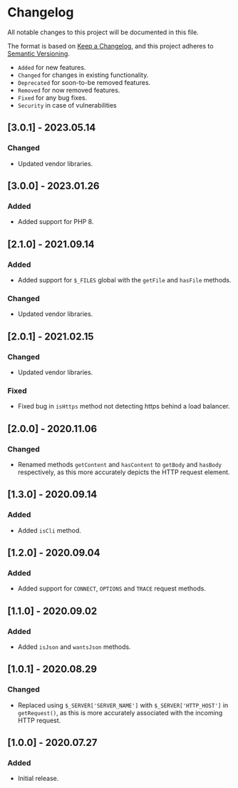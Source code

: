 # Changelog

All notable changes to this project will be documented in this file.

The format is based on [Keep a Changelog](https://keepachangelog.com/en/1.0.0/),
and this project adheres to [Semantic Versioning](https://semver.org/spec/v2.0.0.html).

- `Added` for new features.
- `Changed` for changes in existing functionality.
- `Deprecated` for soon-to-be removed features.
- `Removed` for now removed features.
- `Fixed` for any bug fixes.
- `Security` in case of vulnerabilities

## [3.0.1] - 2023.05.14

### Changed

- Updated vendor libraries.

## [3.0.0] - 2023.01.26

### Added

- Added support for PHP 8.

## [2.1.0] - 2021.09.14

### Added

- Added support for `$_FILES` global with the `getFile` and `hasFile` methods.

### Changed

- Updated vendor libraries.

## [2.0.1] - 2021.02.15

### Changed

- Updated vendor libraries.

### Fixed

- Fixed bug in `isHttps` method not detecting https behind a load balancer.

## [2.0.0] - 2020.11.06

### Changed

- Renamed methods `getContent` and `hasContent` to `getBody` and `hasBody` respectively, as this more accurately depicts the HTTP request element.

## [1.3.0] - 2020.09.14

### Added

- Added `isCli` method.

## [1.2.0] - 2020.09.04

### Added

- Added support for `CONNECT`, `OPTIONS` and `TRACE` request methods.

## [1.1.0] - 2020.09.02

### Added

- Added `isJson` and `wantsJson` methods.

## [1.0.1] - 2020.08.29

### Changed

- Replaced using `$_SERVER['SERVER_NAME']` with `$_SERVER['HTTP_HOST']` in `getRequest()`, as this is more accurately associated with the incoming HTTP request.

## [1.0.0] - 2020.07.27

### Added

- Initial release.